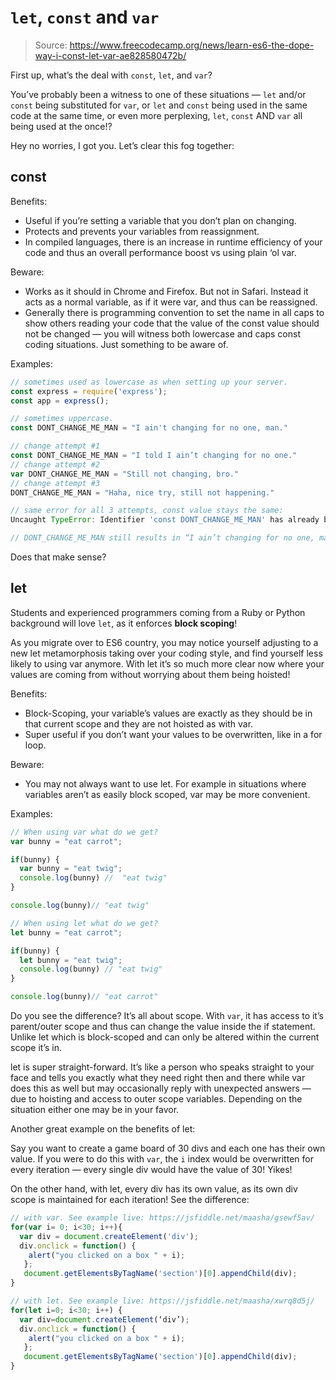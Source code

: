 # `let`, `const` and `var`

> Source: <https://www.freecodecamp.org/news/learn-es6-the-dope-way-i-const-let-var-ae828580472b/>

First up, what’s the deal with `const`, `let`, and `var`?

You’ve probably been a witness to one of these situations — `let` and/or `const` being substituted for `var`, or `let` and `const` being used in the same code at the same time, or even more perplexing, `let`, `const` AND `var` all being used at the once!?

Hey no worries, I got you. Let’s clear this fog together:

## const

Benefits:

* Useful if you’re setting a variable that you don’t plan on changing.
* Protects and prevents your variables from reassignment.
* In compiled languages, there is an increase in runtime efficiency of your code and thus an overall performance boost vs using plain ‘ol var.

Beware:

* Works as it should in Chrome and Firefox. But not in Safari. Instead it acts as a normal variable, as if it were var, and thus can be reassigned.
* Generally there is programming convention to set the name in all caps to show others reading your code that the value of the const value should not be changed — you will witness both lowercase and caps const coding situations. Just something to be aware of.

Examples:

```javascript
// sometimes used as lowercase as when setting up your server.
const express = require('express');
const app = express();

// sometimes uppercase.
const DONT_CHANGE_ME_MAN = "I ain't changing for no one, man."

// change attempt #1
const DONT_CHANGE_ME_MAN = "I told I ain’t changing for no one."
// change attempt #2
var DONT_CHANGE_ME_MAN = "Still not changing, bro."
// change attempt #3
DONT_CHANGE_ME_MAN = "Haha, nice try, still not happening."

// same error for all 3 attempts, const value stays the same:
Uncaught TypeError: Identifier 'const DONT_CHANGE_ME_MAN' has already been declared.

// DONT_CHANGE_ME_MAN still results in “I ain’t changing for no one, man.”
```

Does that make sense?

## let

Students and experienced programmers coming from a Ruby or Python background will love `let`, as it enforces **block scoping**!

As you migrate over to ES6 country, you may notice yourself adjusting to a new let metamorphosis taking over your coding style, and find yourself less likely to using var anymore. With let it’s so much more clear now where your values are coming from without worrying about them being hoisted!

Benefits:

* Block-Scoping, your variable’s values are exactly as they should be in that current scope and they are not hoisted as with var.
* Super useful if you don’t want your values to be overwritten, like in a for loop.

Beware:

* You may not always want to use let. For example in situations where variables aren’t as easily block scoped, var may be more convenient.

Examples:

```javascript
// When using var what do we get?
var bunny = "eat carrot";

if(bunny) {
  var bunny = "eat twig";
  console.log(bunny) //  "eat twig"
}

console.log(bunny)// "eat twig"

// When using let what do we get?
let bunny = "eat carrot";

if(bunny) {
  let bunny = "eat twig";
  console.log(bunny) // "eat twig"
}

console.log(bunny)// "eat carrot"
```

Do you see the difference? It’s all about scope. With `var`, it has access to it’s parent/outer scope and thus can change the value inside the if statement. Unlike let which is block-scoped and can only be altered within the current scope it’s in.

let is super straight-forward. It’s like a person who speaks straight to your face and tells you exactly what they need right then and there while var does this as well but may occasionally reply with unexpected answers — due to hoisting and access to outer scope variables. Depending on the situation either one may be in your favor.

Another great example on the benefits of let:

Say you want to create a game board of 30 divs and each one has their own value. If you were to do this with `var`, the `i` index would be overwritten for every iteration — every single div would have the value of 30! Yikes!

On the other hand, with let, every div has its own value, as its own div scope is maintained for each iteration! See the difference:

```javascript
// with var. See example live: https://jsfiddle.net/maasha/gsewf5av/
for(var i= 0; i<30; i++){
  var div = document.createElement('div');
  div.onclick = function() {
    alert("you clicked on a box " + i);
   };
   document.getElementsByTagName('section')[0].appendChild(div);
}
```

```javascript
// with let. See example live: https://jsfiddle.net/maasha/xwrq8d5j/
for(let i=0; i<30; i++) {
  var div=document.createElement(‘div’);
  div.onclick = function() {
    alert("you clicked on a box " + i);
   };
   document.getElementsByTagName('section')[0].appendChild(div);
}
```
